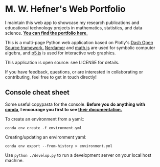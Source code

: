 # M. W. Hefner's Web Portfolio

I maintain this web app to showcase my research publications and educational technology projects in mathematics, statistics, and data science. **[You can find the portfolio here.](https://mathymattic.pythonanywhere.com/)**

This is a multi-page Python web application based on Plotly's [Dash Open Source framework.](https://dash.plotly.com/) [Nerdamer](https://nerdamer.com/) and [math.js](https://mathjs.org/) are used for symbolic computer algebra, and [p5.js](https://p5js.org/) is used for interactive web graphics.

This application is open source: see LICENSE for details. 

If you have feedback, questions, or are interested in collaborating or contributing, feel free to get in touch directly!

## Console cheat sheet

Some useful copypasta for the console. **Before you do anything with [conda,](https://anaconda.org/anaconda/conda) I encourage you first to see [their documentation.](https://docs.conda.io/projects/conda/en/stable/)**

To create an environment from a yaml::

```
conda env create -f environment.yml
```

Creating/updating an environment yaml:

```
conda env export --from-history > environment.yml
```

Use `python ./develop.py` to run a development server on your local host machine.

